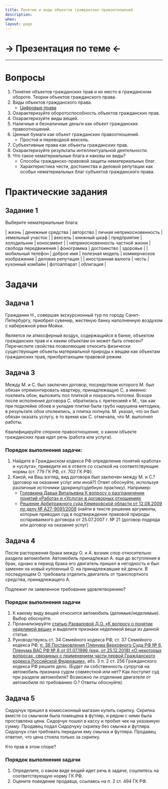 ```yaml
---
title: Понятие и виды объектов гражданских правоотношений
description:
when:
layout: page
---
```


<style>
table {
  border: 2px solid #000000;
}
td {
  border: 2px solid #000000;
}
</style>

# &rarr; <a id="goToPresentation" target="_blank">Презентация по теме</a> &larr;

<hr />

# Вопросы

1. Понятие объектов гражданских прав и их место в гражданском обороте. Теории объектов гражданского права.
2. Виды объектов гражданского права.
   - [Цифровые права](./Poyasnitelnaya_Zapiska_Po_Gk.docx)
3. Охарактеризуйте оборотоспособность объектов гражданских прав.
4. Охарактеризуйте виды вещей.
5. Наличные и безналичные деньги как объект гражданских правоотношений.
6. Ценные бумаги как объект гражданских правоотношений.
   - Простой и переводной вексель.
7. Субъективные права как объекты гражданских прав.
8. Охарактеризуйте результаты интеллектуальной деятельности.
9. Что такое нематериальные блага и каковы их виды?
   - Способы гражданско-правовой защиты нематериальных благ.
   - Характеристика чести, достоинства и деловой репутации как особых
     нематериальных благ субъектов гражданского права.

# Практические задания

<!-- ## Задание 1 -->

<!-- Руководствуясь [Постановлением -->
<!-- ЦИК](http://www.consultant.ru/document/cons_doc_LAW_13715/2b50ffe9f8d95de4fb39fc8d10461a23b39f26bd/) -->
<!-- составьте переводной процентный вексель, снабженный тремя индосаментами (один из -->
<!-- которых должен быть бланковым), сопровожденный авалем, и акцептованный -->
<!-- плательщиком. -->

<!-- ## Задание 2 -->

<!-- Ознакомьтесь с пунктом **14.20** [Постановления Пленума Высшего Арбитражного Суда РФ от 25 декабря 2013 г. N 100 "Об утверждении Инструкции по делопроизводству в арбитражных судах Российской Федерации (первой, апелляционной и кассационной инстанций)"](http://base.garant.ru/70599180/). Опишите порядок хранения векселя в судебном деле. -->

<!-- ## Задание 3 -->

<!-- Ознакомьтесь с пунктами **9 и 10** [Постановления Пленума Верховного Суда РФ N 33, Пленума ВАС РФ N 14 от 04.12.2000 "О некоторых вопросах практики рассмотрения споров, связанных с обращением векселей"](http://www.consultant.ru/document/cons_doc_LAW_29938/). -->

## Задание 1

Выберите нематериальные блага:

| жизнь | денежные средства | авторство | личная неприкосновенность | земельный участок |
| вексель | книжный шкаф | предприятие | холодильник | коносамент |
| неприкосновенность частной жизни | свобода передвижения | фонограмма | достоинство | здоровье |
| мобильный телефон | доброе имя | полезная модель | коммерческое изображение | деловая репутация |
| иностранная валюта | честь | кухонный комбайн | фотоаппарат | облигация |

# Задачи

## Задача 1

Гражданин Н., совершая экскурсионный тур по городу Санкт-Петербургу, приобрел
сувенир, жестяную банку наполненную воздухом с набережной реки Мойки.

Является ли атмосферный воздух, содержащийся в банке, объектом гражданских прав
и к каким объектам он может быть отнесен? Перечислите свойства позволяющие
относить физически существующие объекты материальной природы к вещам как
объектам гражданских прав, приобретающим правовой режим.

<!-- ## Задача 2 -->

<!-- Отчуждая земельный участок, гражданин Н. известил покупателя, что на его -->
<!-- территории расположено недостроенное строение, право собственности на которое не -->
<!-- зарегистрировано в надлежащем порядке. Покупатель, опасаясь заключать сделку, -->
<!-- обратился в юридическую консультацию с просьбой объяснить, является ли -->
<!-- недостроенное строение объектом гражданских права, и если да то к каким вещам -->
<!-- относится. -->

<!-- Дайте развернутую консультацию, раскрыв признаки присущие объектам -->
<!-- недвижимости как объектам гражданских прав. -->

<!-- ### Порядок выполнения задачи -->

<!-- 1. Опишите своими словами концепцию единого объекта недвижимости с опорой на [презентацию](../presentations/eon.pdf) данный источник: [Земельный участок с постройками на нем: введение в российское право недвижимости. С. 52](https://m-lawbooks.ru/wp-content/uploads/2018/11/R.S.-Bevzenko-Zemelnyiy-uchastok-.pdf). -->

<!-- 2. Существует ли в Российской Федерации концепция единого объекта недвижимости? -->

<!-- 3. Определите, относится ли недостроенное строение к движимым или недвижимым вещам? (Со ссылкой на статью 130 Гражданского кодекса РФ, [абз. 5 п. 38 Постановления Пленума Верховного Суда РФ от 23.06.2015 № 25 «О применении судами некоторых положений раздела I части первой Гражданского кодекса Российской Федерации»](http://www.consultant.ru/document/cons_doc_LAW_181602/887a6f87312edce1870464c00b9d4cc67d4c4279/)) -->

<!-- 4. Каким образом происходит оформление прав на недвижимое имущество? (При ответе на вопрос привести ссылки на п. 2 ст. 8 Гражданского кодекса РФ, ст. 131 Гражданского кодекса РФ, [ст. 1 Федерального закона от 13.07.2015 № 218-ФЗ (ред. от 31.07.2020) "О государственной регистрации недвижимости"](http://www.consultant.ru/document/cons_doc_LAW_182661/b6cb723e03231cd3029bbe4a271c3554c68ab85f/). -->

<!-- 5. Выпишите определения понятий из [ст. 1 Федерального закона от 13.07.2015 № 218-ФЗ (ред. от 31.07.2020) "О государственной регистрации недвижимости"](http://www.consultant.ru/document/cons_doc_LAW_182661/b6cb723e03231cd3029bbe4a271c3554c68ab85f/): -->

<!--    1. Единый государственный реестр недвижимости; -->
<!--    2. Государственная регистрация прав на недвижимое имущество; -->
<!--    3. Государственный кадастровый учет недвижимого имущества. -->

<!-- 6. Укажите особенности постановки объекта незавершенного строительства на государственный кадастровый учет. (Со ссылками на п. 2 и 4 ст. 8, пп. 2 п. 2 ст. 14, ст. 40 Федерального закона от 13.07.2015 № 218-ФЗ (ред. от 31.07.2020) «О государственной регистрации недвижимости»); -->

<!-- 7. При выполнении какого условия объект незавершенного строительства может быть поставлен на кадастровый учет? (Ответить на вопрос со ссылкой на [п. 3 Обзора судебной практики по делам, связанным с оспариванием отказа в осуществлении кадастрового учета (утв. Президиумом Верховного Суда РФ 30.11.2016)](http://www.consultant.ru/document/cons_doc_LAW_208250/). -->

<!-- 8. Вправе ли продавец отчуждать объект незавершенного строительства без предварительной регистрации права собственности на него? (п. 21 Информационного письма Президиума Высшего Арбитражного Суда РФ от 24 января 2000 г. № 51 «Обзор практики разрешения споров по договору строительного подряда», п. 2 ст. 223 ГК РФ, ст. 551 ГК РФ) -->

<!-- 9. Укажите, какой орган на территории РФ осуществляет регистрацию прав на недвижимое имущество. -->

## Задача 3

Между М. и С. был заключен договор, посредством которого М. был обязан
отремонтировать квартиру, принадлежащую С, а именно: поклеить обои, выложить пол
плиткой и покрасить потолки. Вскоре после исполнения договора С. обратилась с
претензией к М., так как при подклейке обоев и укладке плитки была грубо
нарушена методика, в результате обои отклеились, а плитка лопнула. М. указал,
что он был обязан оказать услугу, в то время как С. отмечала, что М. выполнял
работы.

Квалифицируйте спорное правоотношение, о каком объекте гражданских прав
идет речь (работа или услуга).

### Порядок выполнения задачи:

1. Найдите в Гражданском кодексе РФ определение понятий «работа» и «услуга», приведите их в ответе со ссылкой на соответствующие нормы (ст. 779 ГК РФ, ст. 702 ГК РФ).
2. Какой, на Ваш взгляд, вид договора был заключен между М. и С.? (договор на оказание услуг или иной?) Ответ обоснуйте, используя различные источники (докрину/судебную практику). Например:
   - [Головкина Дарья Витальевна К вопросу о разграничении понятий «Работа» и «Услуга» в договорных отношениях](https://cyberleninka.ru/article/n/k-voprosu-o-razgranichenii-ponyatiy-rabota-i-usluga-v-dogovornyh-otnosheniyah)
   - [Решение Арбитражного суда Кемеровской области от 12.08.2009 по делу № А27-9091/2009](https://kad.arbitr.ru/Document/Pdf/89d40187-291c-4636-8bcc-617a596f647d/c9a45c3e-2bd7-49e8-8a97-59dd08930f27/A27-9091-2009_20090812_Reshenija_i_postanovlenija.pdf?isAddStamp=True) (найти в тексте решение аргументы, которые приводил суд в подтверждение правовой природы оспариваемого договора от 25.07.2007 г. № 21 (договор подряда или договор на оказание услуг)

## Задача 4

После расторжения брака между О. и А. возник спор относительно раздела
автомобиля. Автомобиль принадлежал А. еще до вступления в брак, однако в период
брака его двигатель пришел в негодность и был заменен на новый купленный О. на
принадлежавшие ей деньги. В последующем О. требовала отделить двигатель от
транспортного средства, принадлежащего А.

Подлежит ли заявленное требование удовлетворению?

### Порядок выполнения задачи

1. К какому виду вещей относится автомобиль (делимые/неделимые). Выбор обоснуйте.
2. Проанализируйте [статью Рахваловой Д.О. «К вопросу о понятии неделимой вещи»](./elibrary_28820509_19903848.pdf) и выделите признаки неделимой вещи из данной статьи.
3. Руководствуясь ст. 34 Семейного кодекса РФ, ст. 37 Семейного кодекса РФ, [п. 36 Постановления Пленума Верховного Суда РФ № 6, Пленума ВАС РФ № 8 от 01.07.1996 (ред. от 25.12.2018) «О некоторых вопросах, связанных с применением части первой Гражданского кодекса Российской Федерации»](http://www.consultant.ru/document/cons_doc_LAW_11279/bf422fdb829058d420525c9fef89efec434a98b0/), абз. 3 п. 2 ст. 256 Гражданского кодекса РФ решите дело. (Будет ли собственность супругов на автомобиль признана судом совместной или нет? Как поступит суд при разделе автомобиля? Возможно ли отделение двигателя от автомобиля по требованию О.? Ответы обоснуйте).

## Задача 5

Сидорчук пришел в комиссионный магазин купить скрипку. Скрипка вместе со смычком
была помещена в футляр, и рядом с ними была проставлена цена. Сидорчук пошел в
кассу и пробил чек на указанную сумму. Продавец подал Сидорчуку скрипку без
смычка и футляра. Сидорчук стал требовать передачи ему смычка и футляра.
Продавец ответил, что цена стояла только за скрипку.

Кто прав в этом споре?

### Порядок выполнения задачи

1. Определите, о каком виде вещей идет речь в задаче, сошлитесь на соответствующую норму ГК РФ.
2. Оцените поведение продавца, ссылаясь на п. 2 ст. 494 ГК РФ.

<!-- ## Задача 6 -->

<!-- Студент Николаев приобрел у своего приятеля Вахрушева оборудование, -->
<!-- поименованное в составленном по настоянию покупателя договоре «комплект -->
<!-- компьютерной техники». В оговоренный срок Вахрушев передал Николаеву системный -->
<!-- блок и монитор, однако Николаев не удовлетворился этим и потребовал передать ему -->
<!-- также клавиатуру, колонки, мультимедийную приставку для компонирования и записи -->
<!-- музыки, а также звуковую карту, ранее установленную в системном блоке, но -->
<!-- демонтированную Вахрушевым перед передачей оборудования покупателю. Вахрушев не -->
<!-- выразил готовности удовлетворить эти требования, напомнив приятелю, что они -->
<!-- договорились на словах о приобретении Николаевым только системного блока и -->
<!-- монитора (клавиатуру, находящуюся в ветхом состоянии, Николаев приобретать не -->
<!-- хотел) и что стоимость всего затребованного Николаевым почти в два раза -->
<!-- превышает уплаченную им покупную цену. Николаев заявил, что все подлежащее -->
<!-- передаче ему, по его мнению, имущество должно рассматриваться как неделимая -->
<!-- вещь, которая может быть продана только в комплекте. -->

<!-- Разрешите спор. -->

<!-- ### Порядок выполнения задачи -->

<!-- 1. О каком виде вещей идет речь в данной задаче? Ответ обоснуйте со ссылкой на норму права. -->
<!--    - В качестве аргументов для обоснования используйте, помимо норм права, выводы, к которым пришел суд в [Постановлении Арбитражного суда Северо-Кавказского округа от 18 августа 2014 г. № Ф08-5899/14 по делу N А53-20477/2012](https://kad.arbitr.ru/Document/Pdf/b769dd69-2907-450f-8b53-f20064291aaa/ddeb0a60-7ea9-4d3c-80a9-ab88dee0b660/A53-20477-2012_20140818_Postanovlenie_kassacionnoj_instancii.pdf?isAddStamp=True) -->
<!-- 2. Проанализируйте ст. 479 Гражданского кодекса РФ. Возможно ли ее применение к возникшей ситуации? -->
<!-- 3. Со ссылкой на статью 432 Гражданского кодекса РФ определите, кто прав в споре: продавец или покупатель? -->
